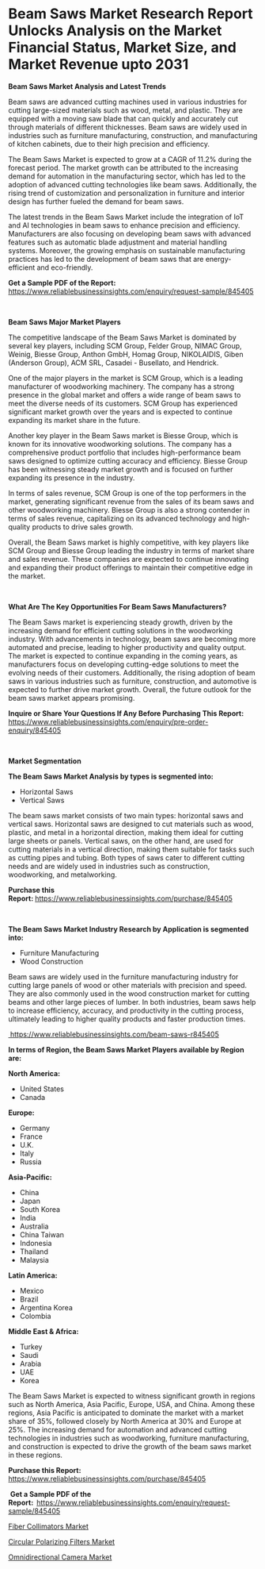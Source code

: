 <p><h1>Beam Saws Market Research Report Unlocks Analysis on the Market Financial Status, Market Size, and Market Revenue upto 2031</h1></p><p><strong>Beam Saws Market Analysis and Latest Trends</strong></p>
<p><p>Beam saws are advanced cutting machines used in various industries for cutting large-sized materials such as wood, metal, and plastic. They are equipped with a moving saw blade that can quickly and accurately cut through materials of different thicknesses. Beam saws are widely used in industries such as furniture manufacturing, construction, and manufacturing of kitchen cabinets, due to their high precision and efficiency.</p><p>The Beam Saws Market is expected to grow at a CAGR of 11.2% during the forecast period. The market growth can be attributed to the increasing demand for automation in the manufacturing sector, which has led to the adoption of advanced cutting technologies like beam saws. Additionally, the rising trend of customization and personalization in furniture and interior design has further fueled the demand for beam saws.</p><p>The latest trends in the Beam Saws Market include the integration of IoT and AI technologies in beam saws to enhance precision and efficiency. Manufacturers are also focusing on developing beam saws with advanced features such as automatic blade adjustment and material handling systems. Moreover, the growing emphasis on sustainable manufacturing practices has led to the development of beam saws that are energy-efficient and eco-friendly.</p></p>
<p><strong>Get a Sample PDF of the Report:&nbsp;</strong> <a href="https://www.reliablebusinessinsights.com/enquiry/request-sample/845405">https://www.reliablebusinessinsights.com/enquiry/request-sample/845405</a></p>
<p>&nbsp;</p>
<p><strong>Beam Saws Major Market Players</strong></p>
<p><p>The competitive landscape of the Beam Saws Market is dominated by several key players, including SCM Group, Felder Group, NIMAC Group, Weinig, Biesse Group, Anthon GmbH, Homag Group, NIKOLAIDIS, Giben (Anderson Group), ACM SRL, Casadei - Busellato, and Hendrick.</p><p>One of the major players in the market is SCM Group, which is a leading manufacturer of woodworking machinery. The company has a strong presence in the global market and offers a wide range of beam saws to meet the diverse needs of its customers. SCM Group has experienced significant market growth over the years and is expected to continue expanding its market share in the future.</p><p>Another key player in the Beam Saws market is Biesse Group, which is known for its innovative woodworking solutions. The company has a comprehensive product portfolio that includes high-performance beam saws designed to optimize cutting accuracy and efficiency. Biesse Group has been witnessing steady market growth and is focused on further expanding its presence in the industry.</p><p>In terms of sales revenue, SCM Group is one of the top performers in the market, generating significant revenue from the sales of its beam saws and other woodworking machinery. Biesse Group is also a strong contender in terms of sales revenue, capitalizing on its advanced technology and high-quality products to drive sales growth.</p><p>Overall, the Beam Saws market is highly competitive, with key players like SCM Group and Biesse Group leading the industry in terms of market share and sales revenue. These companies are expected to continue innovating and expanding their product offerings to maintain their competitive edge in the market.</p></p>
<p>&nbsp;</p>
<p><strong>What Are The Key Opportunities For Beam Saws Manufacturers?</strong></p>
<p><p>The Beam Saws market is experiencing steady growth, driven by the increasing demand for efficient cutting solutions in the woodworking industry. With advancements in technology, beam saws are becoming more automated and precise, leading to higher productivity and quality output. The market is expected to continue expanding in the coming years, as manufacturers focus on developing cutting-edge solutions to meet the evolving needs of their customers. Additionally, the rising adoption of beam saws in various industries such as furniture, construction, and automotive is expected to further drive market growth. Overall, the future outlook for the beam saws market appears promising.</p></p>
<p><strong>Inquire or Share Your Questions If Any Before Purchasing This Report:</strong> <a href="https://www.reliablebusinessinsights.com/enquiry/pre-order-enquiry/845405">https://www.reliablebusinessinsights.com/enquiry/pre-order-enquiry/845405</a></p>
<p>&nbsp;</p>
<p><strong>Market Segmentation</strong></p>
<p><strong>The Beam Saws Market Analysis by types is segmented into:</strong></p>
<p><ul><li>Horizontal Saws</li><li>Vertical Saws</li></ul></p>
<p><p>The beam saws market consists of two main types: horizontal saws and vertical saws. Horizontal saws are designed to cut materials such as wood, plastic, and metal in a horizontal direction, making them ideal for cutting large sheets or panels. Vertical saws, on the other hand, are used for cutting materials in a vertical direction, making them suitable for tasks such as cutting pipes and tubing. Both types of saws cater to different cutting needs and are widely used in industries such as construction, woodworking, and metalworking.</p></p>
<p><strong>Purchase this Report:&nbsp;</strong><a href="https://www.reliablebusinessinsights.com/purchase/845405">https://www.reliablebusinessinsights.com/purchase/845405</a></p>
<p>&nbsp;</p>
<p><strong>The Beam Saws Market Industry Research by Application is segmented into:</strong></p>
<p><ul><li>Furniture Manufacturing</li><li>Wood Construction</li></ul></p>
<p><p>Beam saws are widely used in the furniture manufacturing industry for cutting large panels of wood or other materials with precision and speed. They are also commonly used in the wood construction market for cutting beams and other large pieces of lumber. In both industries, beam saws help to increase efficiency, accuracy, and productivity in the cutting process, ultimately leading to higher quality products and faster production times.</p></p>
<p><a href="https://www.reliablebusinessinsights.com/beam-saws-r845405">&nbsp;https://www.reliablebusinessinsights.com/beam-saws-r845405</a></p>
<p><strong>In terms of Region, the Beam Saws Market Players available by Region are:</strong></p>
<p>
    <p> <strong> North America: </strong>
        <ul>
            <li>United States</li>
            <li>Canada</li>
        </ul>
        </p> 
    <p> <strong> Europe: </strong>
        <ul>
            <li>Germany</li>
            <li>France</li>
            <li>U.K.</li>
            <li>Italy</li>
            <li>Russia</li>
        </ul>
        </p> 
    <p> <strong> Asia-Pacific: </strong>
        <ul>
            <li>China</li>
            <li>Japan</li>
            <li>South Korea</li>
            <li>India</li>
            <li>Australia</li>
            <li>China Taiwan</li>
            <li>Indonesia</li>
            <li>Thailand</li>
            <li>Malaysia</li>
        </ul>
        </p> 
    <p> <strong> Latin America: </strong>
        <ul>
            <li>Mexico</li>
            <li>Brazil</li>
            <li>Argentina Korea</li>
            <li>Colombia</li>
        </ul>
        </p> 
    <p> <strong> Middle East & Africa: </strong>
        <ul>
            <li>Turkey</li>
            <li>Saudi</li>
            <li>Arabia</li>
            <li>UAE</li>
            <li>Korea</li>
        </ul>
    </p>
    </p>
<p><p>The Beam Saws Market is expected to witness significant growth in regions such as North America, Asia Pacific, Europe, USA, and China. Among these regions, Asia Pacific is anticipated to dominate the market with a market share of 35%, followed closely by North America at 30% and Europe at 25%. The increasing demand for automation and advanced cutting technologies in industries such as woodworking, furniture manufacturing, and construction is expected to drive the growth of the beam saws market in these regions.</p></p>
<p><strong>Purchase this Report: </strong><a href="https://www.reliablebusinessinsights.com/purchase/845405">https://www.reliablebusinessinsights.com/purchase/845405</a></p>
<p>&nbsp;<strong>Get a Sample PDF of the Report:&nbsp;&nbsp;</strong><a href="https://www.reliablebusinessinsights.com/enquiry/request-sample/845405">https://www.reliablebusinessinsights.com/enquiry/request-sample/845405</a></p>
<p><strong></strong></p>
<p><p><a href="https://github.com/tiannaStark1/Market-Research-Report-List-1/blob/main/fiber-collimators-market.md">Fiber Collimators Market</a></p><p><a href="https://github.com/trackie2000/Market-Research-Report-List-1/blob/main/circular-polarizing-filters-market.md">Circular Polarizing Filters Market</a></p><p><a href="https://github.com/cathyMaggio37/Market-Research-Report-List-1/blob/main/omnidirectional-camera-market.md">Omnidirectional Camera Market</a></p></p>